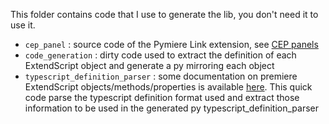 This folder contains code that I use to generate the lib, you don't need it to use it.
   - `cep_panel` : source code of the Pymiere Link extension, see [CEP panels](https://github.com/Adobe-CEP)
   - `code_generation` : dirty code used to extract the definition of each ExtendScript object and generate a py mirroring each object
   - `typescript_definition_parser` : some documentation on premiere ExtendScript objects/methods/properties is available [here](https://github.com/Adobe-CEP/Samples/tree/master/PProPanel/jsx). This quick code parse the typescript definition format used and extract those information to be used in the generated py typescript_definition_parser